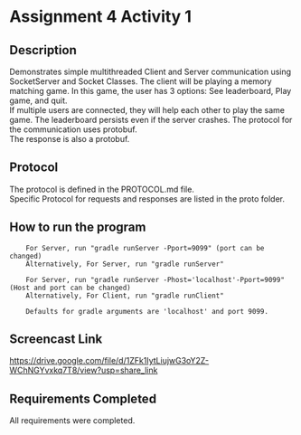 # Assignment 4 Activity 1
## Description
Demonstrates simple multithreaded Client and Server communication using SocketServer and Socket Classes. The client will be playing a memory matching game.
In this game, the user has 3 options: See leaderboard, Play game, and quit. <br />
If multiple users are connected, they will help each other to play the same game. The leaderboard persists even if the server crashes.
The protocol for the communication uses protobuf. <br />
The response is also a protobuf.

## Protocol

The protocol is defined in the PROTOCOL.md file. <br />
Specific Protocol for requests and responses are listed in the proto folder. 

## How to run the program
```
    For Server, run "gradle runServer -Pport=9099" (port can be changed)
    Alternatively, For Server, run "gradle runServer"
```
```   
    For Server, run "gradle runServer -Phost='localhost'-Pport=9099" (Host and port can be changed)
    Alternatively, For Client, run "gradle runClient"
```   
``` 
    Defaults for gradle arguments are 'localhost' and port 9099.
```

## Screencast Link

https://drive.google.com/file/d/1ZFk1IytLiujwG3oY2Z-WChNGYvxkq7T8/view?usp=share_link

## Requirements Completed
All requirements were completed.
